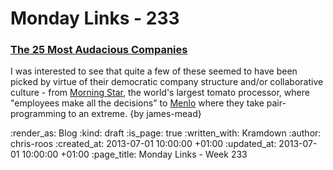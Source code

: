 Monday Links - 233
============

### [The 25 Most Audacious Companies](http://www.inc.com/audacious-companies)

I was interested to see that quite a few of these seemed to have been picked by virtue of their democratic company structure and/or collaborative culture - from [Morning Star](http://www.inc.com/audacious-companies/leigh-buchanan/morning-star.html), the world's largest tomato processor, where "employees make all the decisions" to [Menlo](http://www.inc.com/audacious-companies/leigh-buchanan/menlo-innovations.html) where they take pair-programming to an extreme. {by james-mead}



:render_as: Blog
:kind: draft
:is_page: true
:written_with: Kramdown
:author: chris-roos
:created_at: 2013-07-01 10:00:00 +01:00
:updated_at: 2013-07-01 10:00:00 +01:00
:page_title: Monday Links - Week 233
